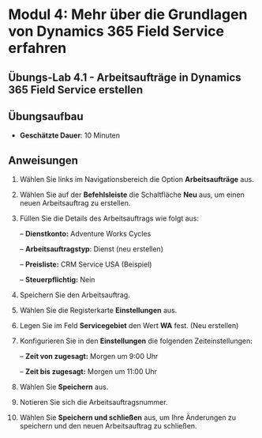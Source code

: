 ﻿---
lab:
    title: 'Lab 4.1: Arbeitsaufträge in Dynamics 365 Field Service erstellen'
    module: 'Modul 4: Mehr über die Grundlagen von Dynamics 365 Field Service erfahren'
---

Modul 4: Mehr über die Grundlagen von Dynamics 365 Field Service erfahren
========================

## Übungs-Lab 4.1 - Arbeitsaufträge in Dynamics 365 Field Service erstellen

## Übungsaufbau

  - **Geschätzte Dauer**: 10 Minuten

## Anweisungen

1. Wählen Sie links im Navigationsbereich die Option **Arbeitsaufträge** aus.

2. Wählen Sie auf der **Befehlsleiste** die Schaltfläche **Neu** aus, um einen neuen Arbeitsauftrag zu erstellen.

3. Füllen Sie die Details des Arbeitsauftrags wie folgt aus:

	– **Dienstkonto:** Adventure Works Cycles

	– **Arbeitsauftragstyp**: Dienst (neu erstellen)

	– **Preisliste:** CRM Service USA (Beispiel)

	– **Steuerpflichtig:** Nein

4. Speichern Sie den Arbeitsauftrag.

4. Wählen Sie die Registerkarte **Einstellungen** aus.

5. Legen Sie im Feld **Servicegebiet** den Wert **WA** fest. (Neu erstellen)

6. Konfigurieren Sie in den **Einstellungen** die folgenden Zeiteinstellungen:

	– **Zeit von zugesagt:** Morgen um 9:00 Uhr

	– **Zeit bis zugesagt:** Morgen um 11:00 Uhr

7. Wählen Sie **Speichern** aus.

8. Notieren Sie sich die Arbeitsauftragsnummer. 

9. Wählen Sie **Speichern und schließen** aus, um Ihre Änderungen zu speichern und den neuen Arbeitsauftrag zu schließen.
